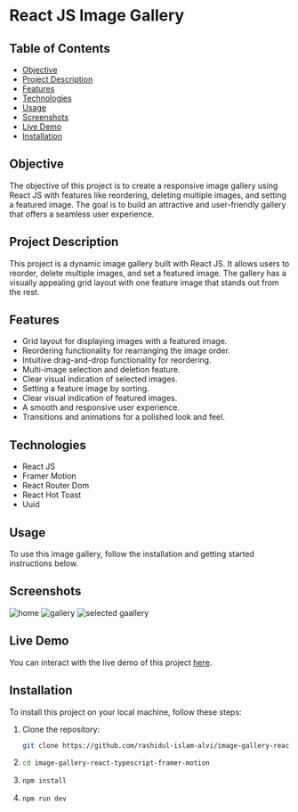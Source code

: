 # React JS Image Gallery

## Table of Contents
- [Objective](#objective)
- [Project Description](#project-description)
- [Features](#features)
- [Technologies](#technologies)
- [Usage](#usage)
- [Screenshots](#screenshots)
- [Live Demo](#live-demo)
- [Installation](#installation)

## Objective

The objective of this project is to create a responsive image gallery using React JS with features like reordering, deleting multiple images, and setting a featured image. The goal is to build an attractive and user-friendly gallery that offers a seamless user experience.

## Project Description

This project is a dynamic image gallery built with React JS. It allows users to reorder, delete multiple images, and set a featured image. The gallery has a visually appealing grid layout with one feature image that stands out from the rest.

## Features

- Grid layout for displaying images with a featured image.
- Reordering functionality for rearranging the image order.
- Intuitive drag-and-drop functionality for reordering.
- Multi-image selection and deletion feature.
- Clear visual indication of selected images.
- Setting a feature image by sorting.
- Clear visual indication of featured images.
- A smooth and responsive user experience.
- Transitions and animations for a polished look and feel.

## Technologies

- React JS
- Framer Motion
- React Router Dom
- React Hot Toast
- Uuid

## Usage

To use this image gallery, follow the installation and getting started instructions below.

## Screenshots
![home](https://github.com/rashidul-islam-alvi/image-gallery-react-typescript-framer-motion/assets/78372197/8965f7fa-8df1-4679-9440-018682451087)
![gallery](https://github.com/rashidul-islam-alvi/image-gallery-react-typescript-framer-motion/assets/78372197/daa6e8b2-cd5b-4bbe-9e68-f1728c7fbf85)
![selected gaallery](https://github.com/rashidul-islam-alvi/image-gallery-react-typescript-framer-motion/assets/78372197/b54f00ea-493d-4398-b88c-9ff0e0a236d6)



## Live Demo

You can interact with the live demo of this project [here](https://image-gallery-react-typescript-framer-motion.vercel.app).

## Installation

To install this project on your local machine, follow these steps:

1. Clone the repository:
   ```bash
   git clone https://github.com/rashidul-islam-alvi/image-gallery-react-typescript-framer-motion.git
2. ```bash
   cd image-gallery-react-typescript-framer-motion
3. ```bash
   npm install
4. ```bash
   npm run dev
